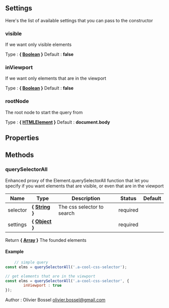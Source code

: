


## Settings

Here's the list of available settings that you can pass to the constructor

### visible

If we want only visible elements

Type : **{ <a class="link" href="https://developer.mozilla.org/fr/docs/Web/JavaScript/Reference/Objets_globaux/Boolean" target="_blank" title="Boolean">Boolean</a> }**
Default : **false**

### inViewport

If we want only elements that are in the viewport

Type : **{ <a class="link" href="https://developer.mozilla.org/fr/docs/Web/JavaScript/Reference/Objets_globaux/Boolean" target="_blank" title="Boolean">Boolean</a> }**
Default : **false**

### rootNode

The root node to start the query from

Type : **{ <a class="link" href="https://developer.mozilla.org/fr/docs/Web/API/HTMLElement" target="_blank" title="HTMLElement">HTMLElement</a> }**
Default : **document.body**

## Properties





## Methods


### querySelectorAll

Enhanced proxy of the Element.querySelectorAll function that let you specify
if you want elements that are visible, or even that are in the viewport



Name  |  Type  |  Description  |  Status  |  Default
------------  |  ------------  |  ------------  |  ------------  |  ------------
selector  |  **{ <a class="link" href="https://developer.mozilla.org/fr/docs/Web/JavaScript/Reference/Objets_globaux/String" target="_blank" title="String">String</a> }**  |  The css selector to search  |  required  |
settings  |  **{ <a class="link" href="https://developer.mozilla.org/fr/docs/Web/JavaScript/Reference/Objets_globaux/Object" target="_blank" title="Object">Object</a> }**  |    |  required  |

Return **{ <a class="link" href="https://developer.mozilla.org/fr/docs/Web/JavaScript/Reference/Objets_globaux/Array" target="_blank" title="Array">Array</a> }<HTMLElement>** The founded elements
#### Example
```js
	// simple query
const elms = querySelectorAll('.a-cool-css-selector');

// get elements that are in the viewport
const elms = querySelectorAll('.a-cool-css-selector', {
		inViewport : true
});

```
Author : Olivier Bossel <olivier.bossel@gmail.com>